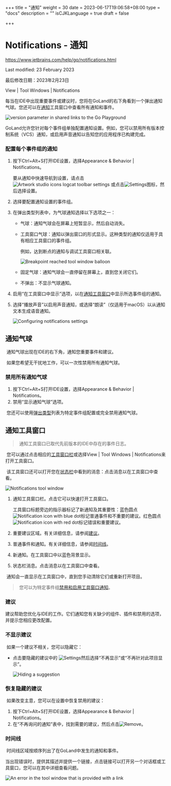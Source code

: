 +++
title = "通知"
weight = 30
date = 2023-06-17T19:06:58+08:00
type = "docs"
description = ""
isCJKLanguage = true
draft = false

+++
# Notifications﻿ - 通知

https://www.jetbrains.com/help/go/notifications.html

Last modified: 23 February 2023

最后修改日期：2023年2月23日

View | Tool Windows | Notifications

​	每当在IDE中出现重要事件或建议时，您将在GoLand的右下角看到一个弹出通知气球。您还可以在[通知](https://www.jetbrains.com/help/go/notifications.html#notifications_tool_window)工具窗口中查看所有通知和事件。

![version parameter in shared links to the Go Playground](Notifications_img/go_version_parameter_in_shared_links_to_the_go_playground.png)

​	GoLand允许您针对每个事件组单独配置通知设置。例如，您可以禁用所有版本控制系统（VCS）通知，或启用声音通知以告知您的应用程序已构建完成。

### 配置每个事件组的通知﻿

1. 按下Ctrl+Alt+S打开IDE设置，选择Appearance & Behavior | Notifications。

   要从通知中快速导航到设置，请点击![Artwork studio icons logcat toolbar settings](Notifications_img/artwork.studio.icons.logcat.toolbar.settings.svg) 或点击![Settings](Notifications_img/app.actions.more.svg)图标，然后选择设置。

3. 选择要配置通知设置的事件组。

3. 在弹出类型列表中，为气球通知选择以下选项之一：

   - 气球：通知气球会在屏幕上短暂显示，然后自动消失。

   - 工具窗口气球：通知以弹出窗口的形式显示。这种类型的通知仅适用于具有相应工具窗口的事件组。

     例如，达到断点的通知与调试工具窗口相关联。

     ![Breakpoint reached tool window balloon](Notifications_img/breakpoint_reached.png)

   - 固定气球：通知气球会一直停留在屏幕上，直到您关闭它们。

   - 不弹出：不显示气球通知。

7. 启用“在工具窗口中显示”选项，以在[通知工具窗口](https://www.jetbrains.com/help/go/notifications.html#notifications_tool_window)中显示所选事件组的通知。

9. 选择“播放声音”以启用声音通知，或选择“朗读”（仅适用于macOS）以从通知文本生成语音通知。


   ![Configuring notifications settings](Notifications_img/go_notifications_settings.png)

## 通知气球

​	通知气球出现在IDE的右下角，通知您重要事件和建议。

​	如果您希望无干扰地工作，可以一次性禁用所有通知气球。

### 禁用所有通知气球

1. 按下Ctrl+Alt+S打开IDE设置，选择Appearance & Behavior | Notifications。
3. 禁用“显示通知气球”选项。

​	您还可以使用[弹出类型](https://www.jetbrains.com/help/go/notifications.html#popup_type)列表为特定事件组配置或完全禁用通知气球。

## 通知工具窗口

> ​	通知工具窗口已取代先前版本的IDE中存在的事件日志。

​	您可以通过点击相应的[工具窗口栏](https://www.jetbrains.com/help/go/notifications.html#bar)或选择View | Tool Windows | Notifications来打开工具窗口。

​	该工具窗口还可以打开您在[状态栏](https://www.jetbrains.com/help/go/guided-tour-around-the-user-interface.html#status-bar)中看到的消息：点击消息以在工具窗口中查看。

![Notifications tool window](Notifications_img/go_notifications_center.png)

1. 通知工具窗口栏。点击它可以快速打开工具窗口。

   工具窗口标题旁边的指示器标记了新通知及其重要性：蓝色圆点![Notification icon with blue dot](Notifications_img/app.toolwindows.notificationsNew.svg)标记普通事件和不重要的建议。红色圆点![Notification icon with red dot](Notifications_img/app.toolwindows.notificationsNewImportant.svg)标记错误和重要建议。

3. 重要建议区域。有关详细信息，请参阅[建议](https://www.jetbrains.com/help/go/notifications.html#suggestions)。

5. 普通事件和通知。有关详细信息，请参阅[时间线](https://www.jetbrains.com/help/go/notifications.html#timeline)。

7. 新通知。在工具窗口中以蓝色背景显示。

9. 状态栏消息。点击消息以在工具窗口中查看。


​	通知会一直显示在工具窗口中，直到您手动清除它们或重新打开项目。

> ​	您可以为特定事件组[禁用和启用工具窗口通知](https://www.jetbrains.com/help/go/notifications.html#show_in_tool_window_step)。

### 建议

​	建议帮助您优化与IDE的工作。它们通知您有关缺少的组件、插件和禁用的选项，并提示您相应更改配置。

### 不显示建议

​	如果一个建议不相关，您可以隐藏它：

- 点击要隐藏的建议中的 ![Settings](Notifications_img/app.actions.more.svg)然后选择“不再显示”或“不再针对此项目显示”。

  ![Hiding a suggestion](Notifications_img/go_notifications_suggestions_options.png)

### 恢复隐藏的建议

​	如果改变主意，您可以在设置中恢复禁用的建议： 

1. 按下Ctrl+Alt+S打开IDE设置，选择Appearance & Behavior | Notifications。
3. 在“不再询问的通知”表中，找到需要的建议，然后点击![Remove](Notifications_img/app.general.remove.svg)。

### 时间线

​	时间线区域按顺序列出了在GoLand中发生的通知和事件。

​	当出现错误时，提供其描述并提供一个链接，点击链接可以打开另一个对话框或工具窗口，您可以在其中详细查看问题。

![An error in the tool window that is provided with a link](Notifications_img/go_notifications_timeline.png)

